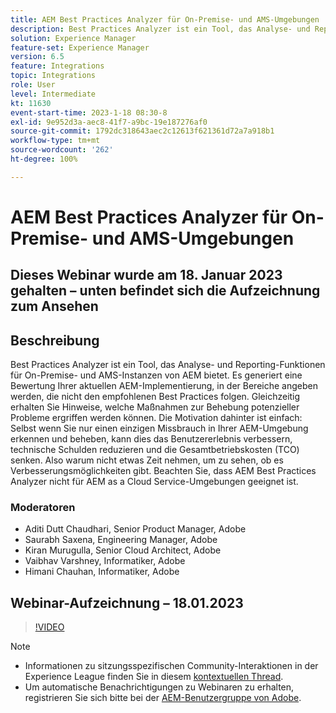 ```yaml
---
title: AEM Best Practices Analyzer für On-Premise- und AMS-Umgebungen
description: Best Practices Analyzer ist ein Tool, das Analyse- und Reporting-Funktionen für On-Premise- und AMS-Instanzen von AEM bietet. Es generiert eine Bewertung Ihrer aktuellen AEM-Implementierung, in der Bereiche angeben werden, die nicht den empfohlenen Best Practices folgen. Gleichzeitig erhalten Sie Hinweise, welche Maßnahmen zur Behebung potenzieller Probleme ergriffen werden können.
solution: Experience Manager
feature-set: Experience Manager
version: 6.5
feature: Integrations
topic: Integrations
role: User
level: Intermediate
kt: 11630
event-start-time: 2023-1-18 08:30-8
exl-id: 9e952d3a-aec8-41f7-a9bc-19e187276af0
source-git-commit: 1792dc318643aec2c12613f621361d72a7a918b1
workflow-type: tm+mt
source-wordcount: '262'
ht-degree: 100%

---
```


# AEM Best Practices Analyzer für On-Premise- und AMS-Umgebungen

## Dieses Webinar wurde am 18. Januar 2023 gehalten – unten befindet sich die Aufzeichnung zum Ansehen

## Beschreibung

Best Practices Analyzer ist ein Tool, das Analyse- und Reporting-Funktionen für On-Premise- und AMS-Instanzen von AEM bietet. Es generiert eine Bewertung Ihrer aktuellen AEM-Implementierung, in der Bereiche angeben werden, die nicht den empfohlenen Best Practices folgen. Gleichzeitig erhalten Sie Hinweise, welche Maßnahmen zur Behebung potenzieller Probleme ergriffen werden können. Die Motivation dahinter ist einfach: Selbst wenn Sie nur einen einzigen Missbrauch in Ihrer AEM-Umgebung erkennen und beheben, kann dies das Benutzererlebnis verbessern, technische Schulden reduzieren und die Gesamtbetriebskosten (TCO) senken. Also warum nicht etwas Zeit nehmen, um zu sehen, ob es Verbesserungsmöglichkeiten gibt.
Beachten Sie, dass AEM Best Practices Analyzer nicht für AEM as a Cloud Service-Umgebungen geeignet ist.

### Moderatoren

* Aditi Dutt Chaudhari, Senior Product Manager, Adobe
* Saurabh Saxena, Engineering Manager, Adobe
* Kiran Murugulla, Senior Cloud Architect, Adobe
* Vaibhav Varshney, Informatiker, Adobe
* Himani Chauhan, Informatiker, Adobe

## Webinar-Aufzeichnung – 18.01.2023

>[!VIDEO](https://video.tv.adobe.com/v/3413364/)

>[!NOTE]
>
>* Informationen zu sitzungsspezifischen Community-Interaktionen in der Experience League finden Sie in diesem [kontextuellen Thread](https://bit.ly/3Z6AyM1).
>* Um automatische Benachrichtigungen zu Webinaren zu erhalten, registrieren Sie sich bitte bei der [AEM-Benutzergruppe von Adobe](https://aem-augs.adobe.com/).
